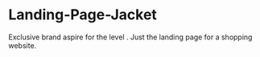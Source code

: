 # Landing-Page-Jacket
Exclusive brand aspire for the level . Just the landing page for a shopping website.
